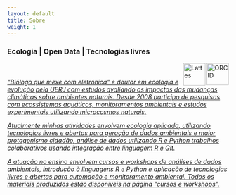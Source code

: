 ```yaml
---
layout: default
title: Sobre
weight: 1
---
```


<h3> Ecologia | Open Data | Tecnologias livres </h3>

<a href="http://orcid.org/0000-0001-5194-2338">
    <img border="0" align="right" alt="ORCID" src="https://orcid.org/sites/default/files/images/orcid_128x128.png" width="50" height="50"> 
<a href="http://lattes.cnpq.br/5417781782669845">
    <img border="0" align="right" alt="Lattes" src="https://i.imgur.com/2iVxee6.png" width="50" height="51">
    <br>

<br>
<em>"Biólogo que mexe com eletrônica" e doutor em ecologia e evolução pela UERJ com estudos avaliando os impactos das mudanças climáticas sobre ambientes naturais. Desde 2008 participo de pesquisas com ecossistemas aquáticos, monitoramentos ambientais e estudos experimentais utilizando microcosmos naturais.</em>

<em>Atualmente minhas atividades envolvem ecologia aplicada, utilizando tecnologias livres e abertas para geração de dados ambientais e maior protagonismo cidadão, análise de dados utilizando R e Python  trabalhos colaborativos usando integração entre linguagem R e Git.</em>

<em>A atuação no ensino envolvem cursos e workshops de análises de dados ambientais, introdução à linguagens R e Python e aplicação de tecnologias livres e abertas para automação e monitoramento ambiental. Todos os materiais produzidos estão disponíveis na página "cursos e workshops".</em>